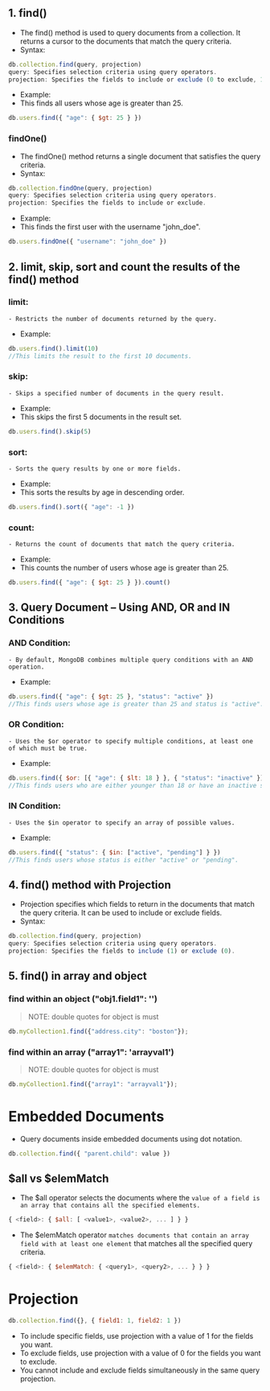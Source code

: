 
## 1. find()
- The find() method is used to query documents from a collection. It returns a cursor to the documents that match the query criteria.
- Syntax:
```js
db.collection.find(query, projection)
query: Specifies selection criteria using query operators.
projection: Specifies the fields to include or exclude (0 to exclude, 1 to include).
```
- Example:
- This finds all users whose age is greater than 25.
```js
db.users.find({ "age": { $gt: 25 } })
```


### findOne()
- The findOne() method returns a single document that satisfies the query criteria.
- Syntax:
```js
db.collection.findOne(query, projection)
query: Specifies selection criteria using query operators.
projection: Specifies the fields to include or exclude.
```
- Example:
- This finds the first user with the username "john_doe".
```js
db.users.findOne({ "username": "john_doe" })

```

## 2. limit, skip, sort and count the results of the find() method
### limit: 
    - Restricts the number of documents returned by the query.
- Example:
```js
db.users.find().limit(10)
//This limits the result to the first 10 documents.
```

### skip: 
    - Skips a specified number of documents in the query result.
- Example:
- This skips the first 5 documents in the result set.
```js
db.users.find().skip(5)
```

### sort: 
    - Sorts the query results by one or more fields.
- Example:
- This sorts the results by age in descending order.
```js
db.users.find().sort({ "age": -1 })
```

### count: 
    - Returns the count of documents that match the query criteria.
- Example:
- This counts the number of users whose age is greater than 25.
```js
db.users.find({ "age": { $gt: 25 } }).count()
```

## 3. Query Document – Using AND, OR and IN Conditions
### AND Condition: 
    - By default, MongoDB combines multiple query conditions with an AND operation.
- Example:
```js
db.users.find({ "age": { $gt: 25 }, "status": "active" })
//This finds users whose age is greater than 25 and status is "active".
```

### OR Condition: 
    - Uses the $or operator to specify multiple conditions, at least one of which must be true.
- Example:
```js
db.users.find({ $or: [{ "age": { $lt: 18 } }, { "status": "inactive" }] })
//This finds users who are either younger than 18 or have an inactive status.
```

### IN Condition: 
    - Uses the $in operator to specify an array of possible values.
- Example:
```js
db.users.find({ "status": { $in: ["active", "pending"] } })
//This finds users whose status is either "active" or "pending".
```

## 4. find() method with Projection
- Projection specifies which fields to return in the documents that match the query criteria. It can be used to include or exclude fields.
- Syntax:
```js
db.collection.find(query, projection)
query: Specifies selection criteria using query operators.
projection: Specifies the fields to include (1) or exclude (0).
```

## 5. find() in array and object
### find within an object ("obj1.field1": '') 
> NOTE: double quotes for object is must
```js
db.myCollection1.find({"address.city": "boston"});
```

### find within an array ("array1": 'arrayval1') 
>NOTE: double quotes for object is must
```js
db.myCollection1.find({"array1": "arrayval1"});
```

# Embedded Documents
- Query documents inside embedded documents using dot notation.
```javascript
db.collection.find({ "parent.child": value })
```

## $all vs $elemMatch
- The $all operator selects the documents where the `value of a field is an array that contains all the specified elements.`
```js
{ <field>: { $all: [ <value1>, <value2>, ... ] } }
```

- The $elemMatch operator `matches documents that contain an array field with at least one element` that matches all the specified query criteria.
```js
{ <field>: { $elemMatch: { <query1>, <query2>, ... } } }
```

# Projection
```javascript
db.collection.find({}, { field1: 1, field2: 1 })
```
- To include specific fields, use projection with a value of 1 for the fields you want.
- To exclude fields, use projection with a value of 0 for the fields you want to exclude.
- You cannot include and exclude fields simultaneously in the same query projection.
